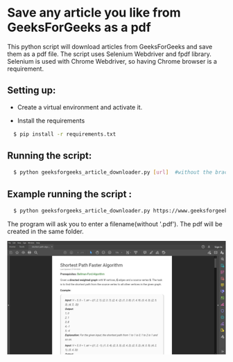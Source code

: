 # Save any article you like from GeeksForGeeks as a pdf

This python script will download articles from GeeksForGeeks and save them as a pdf file. The script uses Selenium Webdriver and fpdf library. Selenium is used with Chrome Webdriver, so having Chrome browser is a requirement.

## Setting up:

- Create a virtual environment and activate it.

- Install the requirements

```sh
  $ pip install -r requirements.txt
```

## Running the script:

```sh
  $ python geeksforgeeks_article_downloader.py [url]  #without the brackets
```

## Example running the script :

```sh
  $ python geeksforgeeks_article_downloader.py https://www.geeksforgeeks.org/shortest-path-faster-algorithm/?ref=leftbar-rightbar
```

The program will ask you to enter a filename(without '.pdf'). The pdf will be created in the same folder.

![article screenshot](geeksforgeeks_article_downloader.JPG)
